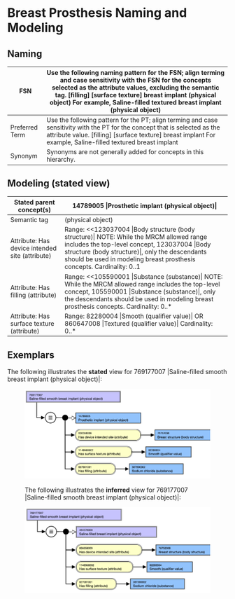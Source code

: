 # Breast Prosthesis Naming and Modeling

## Naming

| FSN | Use the following naming pattern for the FSN; align terming and case sensitivity with the FSN for the concepts selected as the attribute values, excluding the semantic tag. [filling] [surface texture] breast implant (physical object) For example, Saline-filled textured breast implant (physical object) |
|---|---|
| Preferred Term | Use the following pattern for the PT; align terming and case sensitivity with the PT for the concept that is selected as the attribute value. [filling] [surface texture] breast implant For example, Saline-filled textured breast implant |
| Synonym | Synonyms are not generally added for concepts in this hierarchy. |

## Modeling (stated view)

| Stated parent concept(s) | 14789005 \|Prosthetic implant (physical object)\| |
|---|---|
| Semantic tag | (physical object) |
| Attribute: Has device intended site (attribute) | Range: <<123037004 \|Body structure (body structure)\| NOTE: While the MRCM allowed range includes the top-level concept, 123037004 \|Body structure (body structure)\|, only the descendants should be used in modeling breast prosthesis concepts. Cardinality: 0..1 |
| Attribute: Has filling (attribute) | Range: <<105590001 \|Substance (substance)\| NOTE: While the MRCM allowed range includes the top-level concept, 105590001 \|Substance (substance)\|, only the descendants should be used in modeling breast prosthesis concepts. Cardinality: 0..* |
| Attribute: Has surface texture (attribute) | Range: 82280004 \|Smooth (qualifier value)\| OR 860647008 \|Textured (qualifier value)\| Cardinality: 0..* |

## Exemplars

The following illustrates the **stated** view for 769177007 |Saline-filled smooth breast implant (physical object)|:

<figure><img src="images/174691262.png" alt="" title=""><figcaption><p>The following illustrates the <strong>inferred</strong> view for 769177007 |Saline-filled smooth breast implant (physical object)|:</p></figcaption></figure>

<figure><img src="images/174691263.png" alt="" title=""></figure>
